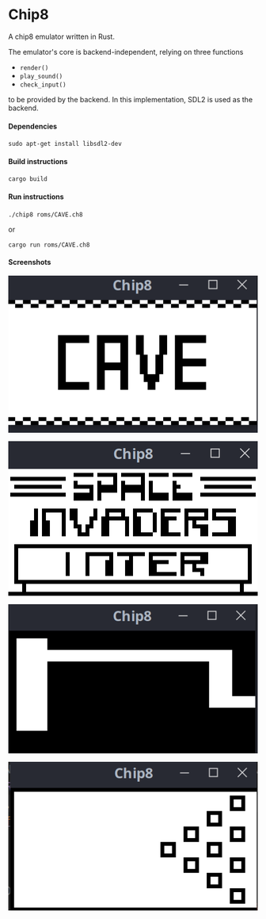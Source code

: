 # Chip8

A chip8 emulator written in Rust.

The emulator's core is backend-independent, relying on three functions
+ `render()`
+ `play_sound()`
+ `check_input()`

to be provided by the backend.
In this implementation, SDL2 is used as the backend.

#### Dependencies
```$xslt
sudo apt-get install libsdl2-dev
```
#### Build instructions
```$xslt
cargo build
```

#### Run instructions
```$xslt
./chip8 roms/CAVE.ch8
```
or
```$xslt
cargo run roms/CAVE.ch8
```

#### Screenshots
![alt text](roms/chip8_3.png)

![alt text](roms/chip8_4.png)

![alt text](roms/chip8_2.png)

![alt text](roms/chip8_1.png)
